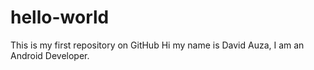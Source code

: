 # hello-world
This is my first repository on GitHub
Hi my name is David Auza, I am an Android Developer.
